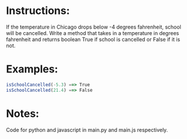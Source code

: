 # Instructions:

If the temperature in Chicago drops below -4 degrees fahrenheit, school will be cancelled. Write a method that takes in a temperature in degrees fahrenheit and returns boolean True if school is cancelled or False if it is not.

# Examples:

```js
isSchoolCancelled(-5.3) ==> True
isSchoolCancelled(21.4) ==> False
```
# Notes:
Code for python and javascript in main.py and main.js respectively.